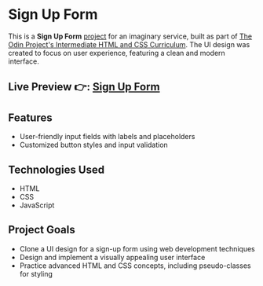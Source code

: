 # Sign Up Form

This is a **Sign Up Form** [project](https://www.theodinproject.com/lessons/node-path-intermediate-html-and-css-sign-up-form) for an imaginary service, built as part of [The Odin Project's Intermediate HTML and CSS Curriculum](https://www.theodinproject.com/). The UI design was created to focus on user experience, featuring a clean and modern interface.

## Live Preview 👉: [Sign Up Form](https://lavenderhwang.github.io/sign-up-form/)

## Features

- User-friendly input fields with labels and placeholders
-	Customized button styles and input validation

## Technologies Used

- HTML
- CSS
- JavaScript

## Project Goals

- Clone a UI design for a sign-up form using web development techniques
-	Design and implement a visually appealing user interface
-	Practice advanced HTML and CSS concepts, including pseudo-classes for styling
